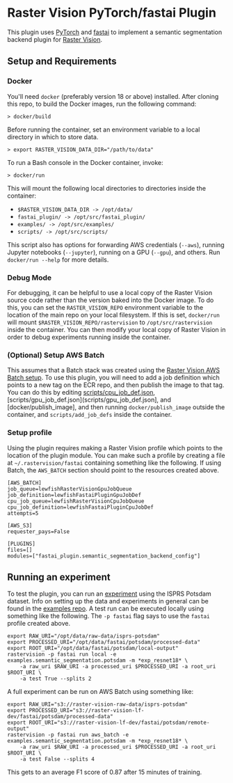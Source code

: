 # Raster Vision PyTorch/fastai Plugin

This plugin uses [PyTorch](https://pytorch.org/) and [fastai](https://docs.fast.ai/) to implement a semantic segmentation backend plugin for [Raster Vision](https://rastervision.io/).

## Setup and Requirements

### Docker
You'll need `docker` (preferably version 18 or above) installed. After cloning this repo, to build the Docker images, run the following command:

```shell
> docker/build
```

Before running the container, set an environment variable to a local directory in which to store data.
```shell
> export RASTER_VISION_DATA_DIR="/path/to/data"
```
To run a Bash console in the Docker container, invoke:
```shell
> docker/run
```
This will mount the following local directories to directories inside the container:
* `$RASTER_VISION_DATA_DIR -> /opt/data/`
* `fastai_plugin/ -> /opt/src/fastai_plugin/`
* `examples/ -> /opt/src/examples/`
* `scripts/ -> /opt/src/scripts/`

This script also has options for forwarding AWS credentials (`--aws`), running Jupyter notebooks (`--jupyter`), running on a GPU (`--gpu`), and others.
Run `docker/run --help` for more details.

### Debug Mode

For debugging, it can be helpful to use a local copy of the Raster Vision source code rather than the version baked into the Docker image. To do this, you can set the `RASTER_VISION_REPO` environment variable to the location of the main repo on your local filesystem. If this is set, `docker/run` will mount `$RASTER_VISION_REPO/rastervision` to `/opt/src/rastervision` inside the container. You can then modify your local copy of Raster Vision in order to debug experiments running inside the container.

### (Optional) Setup AWS Batch

This assumes that a Batch stack was created using the [Raster Vision AWS Batch setup](https://github.com/azavea/raster-vision-aws).
To use this plugin, you will need to add a job definition which points to a new tag on the ECR repo, and then publish the image to that tag.
You can do this by editing [scripts/cpu_job_def.json](scripts/cpu_job_def.json), [scripts/gpu_job_def.json](scripts/gpu_job_def.json], and [docker/publish_image], and then running `docker/publish_image` outside the container, and `scripts/add_job_defs` inside the container.

### Setup profile

Using the plugin requires making a Raster Vision profile which points to the location of the plugin module. You can make such a profile by creating a file at `~/.rastervision/fastai` containing something like the following. If using Batch, the `AWS_BATCH` section should point to the resources created above.

```
[AWS_BATCH]
job_queue=lewfishRasterVisionGpuJobQueue
job_definition=lewfishFastaiPluginGpuJobDef
cpu_job_queue=lewfishRasterVisionCpuJobQueue
cpu_job_definition=lewfishFastaiPluginCpuJobDef
attempts=5

[AWS_S3]
requester_pays=False

[PLUGINS]
files=[]
modules=["fastai_plugin.semantic_segmentation_backend_config"]
```

## Running an experiment

To test the plugin, you can run an [experiment](examples/potsdam.py) using the ISPRS Potsdam dataset. Info on setting up the data and experiments in general can be found in the [examples repo](https://github.com/azavea/raster-vision-examples#isprs-potsdam-semantic-segmentation). A test run can be executed locally using something like the following. The `-p fastai` flag says to use the `fastai` profile created above.

```
export RAW_URI="/opt/data/raw-data/isprs-potsdam"
export PROCESSED_URI="/opt/data/fastai/potsdam/processed-data"
export ROOT_URI="/opt/data/fastai/potsdam/local-output"
rastervision -p fastai run local -e examples.semantic_segmentation.potsdam -m *exp_resnet18* \
    -a raw_uri $RAW_URI -a processed_uri $PROCESSED_URI -a root_uri $ROOT_URI \
    -a test True --splits 2
```

A full experiment can be run on AWS Batch using something like:

```
export RAW_URI="s3://raster-vision-raw-data/isprs-potsdam"
export PROCESSED_URI="s3://raster-vision-lf-dev/fastai/potsdam/processed-data"
export ROOT_URI="s3://raster-vision-lf-dev/fastai/potsdam/remote-output"
rastervision -p fastai run aws_batch -e examples.semantic_segmentation.potsdam -m *exp_resnet18* \
    -a raw_uri $RAW_URI -a processed_uri $PROCESSED_URI -a root_uri $ROOT_URI \
    -a test False --splits 4
```

This gets to an average F1 score of 0.87 after 15 minutes of training.